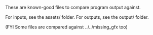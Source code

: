 These are known-good files to compare program output against.

For inputs, see the assets/ folder. For outputs, see the output/ folder.

(FYI Some files are compared against ../../missing_gfx too)
